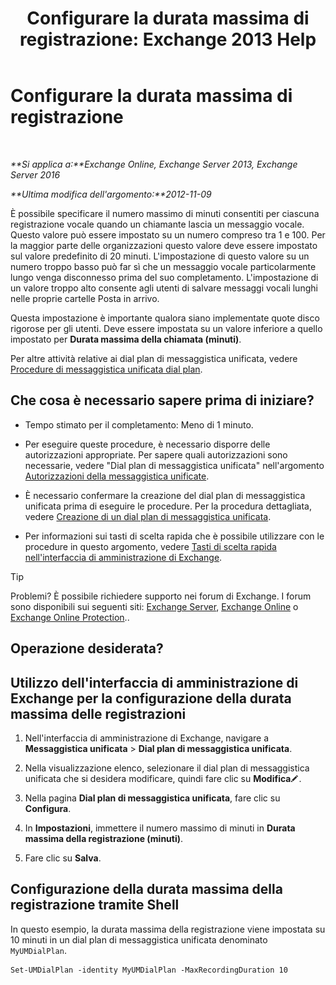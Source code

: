 ﻿---
title: 'Configurare la durata massima di registrazione: Exchange 2013 Help'
TOCTitle: Configurare la durata massima di registrazione
ms:assetid: 18eeb567-1048-4c82-93cf-612cb12ec5e3
ms:mtpsurl: https://technet.microsoft.com/it-it/library/Ee423539(v=EXCHG.150)
ms:contentKeyID: 50480132
ms.date: 05/22/2018
mtps_version: v=EXCHG.150
ms.translationtype: MT
---

# Configurare la durata massima di registrazione

 

_**Si applica a:**Exchange Online, Exchange Server 2013, Exchange Server 2016_

_**Ultima modifica dell'argomento:**2012-11-09_

È possibile specificare il numero massimo di minuti consentiti per ciascuna registrazione vocale quando un chiamante lascia un messaggio vocale. Questo valore può essere impostato su un numero compreso tra 1 e 100. Per la maggior parte delle organizzazioni questo valore deve essere impostato sul valore predefinito di 20 minuti. L'impostazione di questo valore su un numero troppo basso può far sì che un messaggio vocale particolarmente lungo venga disconnesso prima del suo completamento. L'impostazione di un valore troppo alto consente agli utenti di salvare messaggi vocali lunghi nelle proprie cartelle Posta in arrivo.

Questa impostazione è importante qualora siano implementate quote disco rigorose per gli utenti. Deve essere impostata su un valore inferiore a quello impostato per **Durata massima della chiamata (minuti)**.

Per altre attività relative ai dial plan di messaggistica unificata, vedere [Procedure di messaggistica unificata dial plan](um-dial-plan-procedures-exchange-2013-help.md).

## Che cosa è necessario sapere prima di iniziare?

  - Tempo stimato per il completamento: Meno di 1 minuto.

  - Per eseguire queste procedure, è necessario disporre delle autorizzazioni appropriate. Per sapere quali autorizzazioni sono necessarie, vedere "Dial plan di messaggistica unificata" nell'argomento [Autorizzazioni della messaggistica unificate](unified-messaging-permissions-exchange-2013-help.md).

  - È necessario confermare la creazione del dial plan di messaggistica unificata prima di eseguire le procedure. Per la procedura dettagliata, vedere [Creazione di un dial plan di messaggistica unificata](create-a-um-dial-plan-exchange-2013-help.md).

  - Per informazioni sui tasti di scelta rapida che è possibile utilizzare con le procedure in questo argomento, vedere [Tasti di scelta rapida nell'interfaccia di amministrazione di Exchange](keyboard-shortcuts-in-the-exchange-admin-center-exchange-online-protection-help.md).


> [!TIP]
> Problemi? È possibile richiedere supporto nei forum di Exchange. I forum sono disponibili sui seguenti siti: <A href="https://go.microsoft.com/fwlink/p/?linkid=60612">Exchange Server</A>, <A href="https://go.microsoft.com/fwlink/p/?linkid=267542">Exchange Online</A> o <A href="https://go.microsoft.com/fwlink/p/?linkid=285351">Exchange Online Protection</A>..



## Operazione desiderata?

## Utilizzo dell'interfaccia di amministrazione di Exchange per la configurazione della durata massima delle registrazioni

1.  Nell'interfaccia di amministrazione di Exchange, navigare a **Messaggistica unificata** \> **Dial plan di messaggistica unificata**.

2.  Nella visualizzazione elenco, selezionare il dial plan di messaggistica unificata che si desidera modificare, quindi fare clic su **Modifica**![Icona Modifica](images/JJ218640.6f53ccb2-1f13-4c02-bea0-30690e6ea71d(EXCHG.150).gif "Icona Modifica").

3.  Nella pagina **Dial plan di messaggistica unificata**, fare clic su **Configura**.

4.  In **Impostazioni**, immettere il numero massimo di minuti in **Durata massima della registrazione (minuti)**.

5.  Fare clic su **Salva**.

## Configurazione della durata massima della registrazione tramite Shell

In questo esempio, la durata massima della registrazione viene impostata su 10 minuti in un dial plan di messaggistica unificata denominato `MyUMDialPlan`.

    Set-UMDialPlan -identity MyUMDialPlan -MaxRecordingDuration 10

